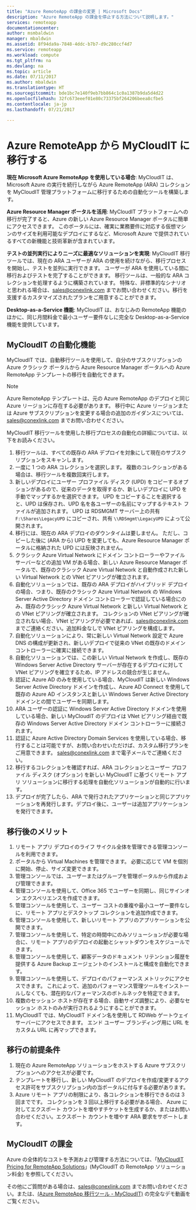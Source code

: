 ```yaml
---
title: "Azure RemoteApp の課金の変更 | Microsoft Docs"
description: "Azure RemoteApp の課金を停止する方法について説明します。"
services: remoteapp
documentationcenter: 
author: msmbaldwin
manager: mbaldwin
ms.assetid: 8f94da9a-7848-4ddc-b7b7-d9c280ccf4d7
ms.service: remoteapp
ms.workload: compute
ms.tgt_pltfrm: na
ms.devlang: na
ms.topic: article
ms.date: 07/11/2017
ms.author: mbaldwin
ms.translationtype: HT
ms.sourcegitcommit: bde1bc7e140f9eb7bb864c1c0a1387b9da5d4d22
ms.openlocfilehash: 32fc673eeef01e80c73375bf264206beea8cfbe5
ms.contentlocale: ja-jp
ms.lasthandoff: 07/21/2017

---
```

# <a name="migrate-from-azure-remoteapp-to-mycloudit"></a>Azure RemoteApp から MyCloudIT に移行する 

**現在 Microsoft Azure RemoteApp を使用している場合**: MyCloudIT は、Microsoft Azure の実行を続行しながら Azure RemoteApp (ARA) コレクションを MyCloudIT 管理プラットフォームに移行するための自動化ツールを構築します。

**Azure Resource Manager ポータルを活用**: MyCloudIT プラットフォームへの移行が完了すると、Azure の新しい Azure Resource Manager ポータルに簡単にアクセスできます。 このポータルには、確実に業務要件に対応する仮想マシンのサイズを利用可能なデプロイにするなど、Microsoft Azure で提供されているすべての新機能と技術革新が含まれています。

**テストの並列実行によりニーズに最適なソリューションを実現**: MyCloudIT 移行ツールでは、現在の ARA ユーザーが ARA の使用を続けながら、移行プロセスを開始し、テストを並列に実行できます。  ユーザーが ARA を使用している間に移行およびテストを完了することができます。  移行ツールは、一般的な ARA コレクションを処理するように構築されています。  特殊な、非標準的なシナリオと思われる場合は、[sales@conexlink.com](mailto:sales@conexlink.com) までお問い合わせください。移行を支援するカスタマイズされたプランをご用意することができます。

**Desktop-as-a-Service 機能**: MyCloudIT は、おなじみの RemoteApp 機能のほかに、同じ月間料金で最小ユーザー要件なしに完全な Desktop-as-a-Service 機能を提供しています。

## <a name="what-we-will-do-for-you"></a>MyCloudIT の自動化機能

MyCloudIT では、自動移行ツールを使用して、自分のサブスクリプションの Azure クラシック ポータルから Azure Resource Manager ポータルへの Azure RemoteApp テンプレートの移行を自動化できます。  

> [!NOTE]
> Azure RemoteApp テンプレートは、元の Azure RemoteApp のデプロイと同じ Azure リージョンに存在する必要があります。  移行中に Azure リージョンまたは Azure サブスクリプションを変更する場合の追加のガイダンスについては、[sales@conexlink.com](mailto:sales@conexlink.com) までお問い合わせください。

MyCloudIT 移行ツールを使用した移行プロセスの自動化の詳細については、以下をお読みください。

1. 移行ツールは、すべての既存の ARA デプロイを対象にして現在のサブスクリプションをスキャンします。  
2. 一度に 1 つの ARA コレクションを選択します。  複数のコレクションがある場合は、移行ツールを複数回実行します。
3. 新しいデプロイにユーザー プロファイル ディスク (UPD) をコピーするオプションがあるので、従来のデータを取得するか、新しいデプロイに UPD を手動でマップするかを選択できます。 UPD をコピーすることを選択すると、UPD は保存され、UPD 名を各ユーザーの名前にマップするテキスト ファイルが追加されます。  UPD は RDSMGMT サーバー上の共有 `F:\Shares\LegacyUPD` にコピーされ、共有 `\\RDSmgmt\LegacyUPD` によって公開されます。 
4. 移行には、現在の ARA デプロイのダウンタイムは要しません。  ただし、コピーした後に (ARA から) UPD を変更しても、Azure Resource Manager ポータルに格納された UPD には反映されません。 
5. クラシック Azure Virtual Network にドメイン コントローラーやファイル サーバーなどの追加 VM がある場合、新しい Azure Resource Manager ポータルで、既存のクラシック Azure Virtual Network と自動作成された新しい Virtual Network との VNet ピアリングが確立されます。
6. 自動化ソリューションでは、既存の ARA デプロイがハイブリッド デプロイの場合、つまり、既存のクラシック Azure Virtual Network の Windows Server Active Directory ドメイン コントローラーで認証している場合にのみ、既存のクラシック Azure Virtual Network と新しい Virtual Network との VNet ピアリングが確立されます。 コレクションの VNet ピアリングが確立されない場合、VNet ピアリングが必要であれば、[sales@conexlink.com](mailto:sales@conexlink.com) までご連絡ください。追加料金なしで VNet ピアリングを構成します。
7. 自動化ソリューションにより、常に新しい Virtual Network 設定で Azure DNS の構成が更新され、新しいデプロイで従来の VNet の既存のドメイン コントローラーに確実に接続できます。
8. 自動化ソリューションでは、この新しい Virtual Network を作成し、既存の Windows Server Active Directory サーバーが存在するデプロイに対して VNet ピアリングを確立するため、IP アドレスの競合が生じません。
9. 認証に Azure AD のみを使用している場合、MyCloudIT は新しい Windows Server Active Directory ドメインを作成し、Azure AD Connect を使用して既存の Azure AD インスタンスと新しい Windows Server Active Directory ドメインとの間でユーザーを同期します。
10. ARA ユーザーの認証に Windows Server Active Directory ドメインを使用している場合、新しい MyCloudIT のデプロイは VNet ピアリング経由で既存の Windows Server Active Directory ドメイン コントローラーに接続されます。
11. 認証に Azure Active Directory Domain Services を使用している場合、移行することは可能ですが、お問い合わせいただけば、カスタム移行プランをご用意できます。  [sales@conexlink.com](mailto:sales@conexlink.com) まで電子メールでご連絡ください。 
12. 移行するコレクションを確認すれば、ARA コレクションとユーザー プロファイル ディスク (オプション) を新しい MyCloudIT に基づくリモート アプリ ソリューションに移行する処理を自動化ソリューションが自動的に行います。
13. デプロイが完了したら、ARA で発行されたアプリケーションと同じアプリケーションを再発行します。デプロイ後に、ユーザーは追加アプリケーションを発行できます。

## <a name="post-migration-benefits"></a>移行後のメリット

1. リモート アプリ デプロイのライフ サイクル全体を管理できる管理コンソールを利用できます。
2. ポータルから Virtual Machines を管理できます。  必要に応じて VM を個別に開始、停止、サイズ変更できます。
3. 管理コンソールでは、ユーザーまたはグループを管理ポータルから作成および管理できます。
4. 管理コンソールを使用して、Office 365 でユーザーを同期し、同じサインオン エクスペリエンスを作成できます。
5. 管理コンソールを使用して、ユーザー コストの重複や最小ユーザー要件なしに、リモート アプリとデスクトップ コレクションを追加作成できます。 
6. 管理コンソールを使用して、新しいリモート アプリのアプリケーションを公開できます。
7. 管理コンソールを使用して、特定の時間中にのみソリューションが必要な場合に、リモート アプリのデプロイの起動とシャットダウンをスケジュールできます。
8. 管理コンソールを使用して、顧客データのドキュメント リテンション履歴を提供する Azure Backup エージェントのインストールと構成を自動化できます。
9. 管理コンソールを使用して、デプロイのパフォーマンス メトリックにアクセスできます。  これによって、追加のパフォーマンス管理ツールをインストールしなくても、潜在的なパフォーマンスのボトルネックを特定できます。
10. 複数のセッション ホストが存在する場合、自動サイズ調整により、必要なセッション ホストのみが実行されるようにすることができます。
11. MyCloudIT では、MyCloudIT ドメイン名を使用して RDWeb ゲートウェイ サーバーにアクセスできます。  エンド ユーザー ブランディング用に URL をカスタム URL に再マップできます。

## <a name="prerequisites-for-migration"></a>移行の前提条件

1. 現在の Azure RemoteApp ソリューションをホストする Azure サブスクリプションへのアクセスが必要です。
2. テンプレートを移行し、新しい MyCloudIT のデプロイを作成/変更するアクセス許可をサブスクリプション内の当ポータルに付与する必要があります。
3. Azure リモート アプリの制限により、各コレクションを移行できるのは 3 回までです。  コレクションを 3 回以上移行する必要がある場合、 Azure に対してエクスポート カウントを増やすチケットを生成するか、またはお問い合わせください。エクスポート カウントを増やす ARA 要求をサポートします。

## <a name="mycloudit-billing"></a>MyCloudIT の課金

Azure の全体的なコストを予測および管理する方法については、「[MyCloudIT Pricing for RemoteApp Solutions](https://mcitdocuments.blob.core.windows.net/terms/MyCloudIT_Pricing_Overview.pdf)」(MyCloudIT の RemoteApp ソリューション料金) を参照してください。

その他にご質問がある場合は、[sales@conexlink.com](mailto:sales@conexlink.com) までお問い合わせください。または、[(Azure RemoteApp 移行ツール - MyCloudIT)](https://www.youtube.com/watch?v=YQ_1F-JeeLM&t=482s) の完全なデモ動画をご覧ください。 


